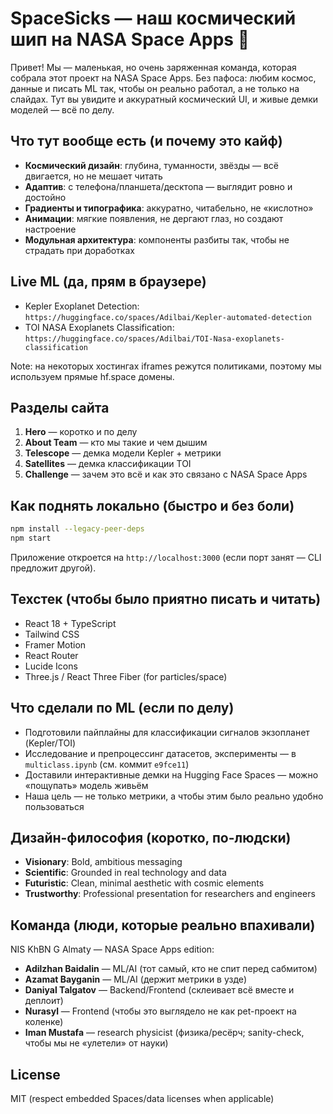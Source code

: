 # SpaceSicks — наш космический шип на NASA Space Apps 🚀

Привет! Мы — маленькая, но очень заряженная команда, которая собрала этот проект на NASA Space Apps. Без пафоса: любим космос, данные и писать ML так, чтобы он реально работал, а не только на слайдах. Тут вы увидите и аккуратный космический UI, и живые демки моделей — всё по делу.

## Что тут вообще есть (и почему это кайф)

- **Космический дизайн**: глубина, туманности, звёзды — всё двигается, но не мешает читать
- **Адаптив**: с телефона/планшета/десктопа — выглядит ровно и достойно
- **Градиенты и типографика**: аккуратно, читабельно, не «кислотно»
- **Анимации**: мягкие появления, не дергают глаз, но создают настроение
- **Модульная архитектура**: компоненты разбиты так, чтобы не страдать при доработках

## Live ML (да, прям в браузере)
- Kepler Exoplanet Detection: `https://huggingface.co/spaces/Adilbai/Kepler-automated-detection`
- TOI NASA Exoplanets Classification: `https://huggingface.co/spaces/Adilbai/TOI-Nasa-exoplanets-classification`

Note: на некоторых хостингах iframes режутся политиками, поэтому мы используем прямые hf.space домены.

## Разделы сайта

1. **Hero** — коротко и по делу
2. **About Team** — кто мы такие и чем дышим
3. **Telescope** — демка модели Kepler + метрики
4. **Satellites** — демка классификации TOI
5. **Challenge** — зачем это всё и как это связано с NASA Space Apps

## Как поднять локально (быстро и без боли)

```bash
npm install --legacy-peer-deps
npm start
```

Приложение откроется на `http://localhost:3000` (если порт занят — CLI предложит другой).

## Техстек (чтобы было приятно писать и читать)

- React 18 + TypeScript
- Tailwind CSS
- Framer Motion
- React Router
- Lucide Icons
- Three.js / React Three Fiber (for particles/space)

## Что сделали по ML (если по делу)

- Подготовили пайплайны для классификации сигналов экзопланет (Kepler/TOI)
- Исследование и препроцессинг датасетов, эксперименты — в `multiclass.ipynb` (см. коммит `e9fce11`)
- Доставили интерактивные демки на Hugging Face Spaces — можно «пощупать» модель живьём
- Наша цель — не только метрики, а чтобы этим было реально удобно пользоваться

## Дизайн-философия (коротко, по-людски)

- **Visionary**: Bold, ambitious messaging
- **Scientific**: Grounded in real technology and data
- **Futuristic**: Clean, minimal aesthetic with cosmic elements
- **Trustworthy**: Professional presentation for researchers and engineers

## Команда (люди, которые реально впахивали)
NIS KhBN G Almaty — NASA Space Apps edition:
- **Adilzhan Baidalin** — ML/AI (тот самый, кто не спит перед сабмитом)
- **Azamat Bayganin** — ML/AI (держит метрики в узде)
- **Daniyal Talgatov** — Backend/Frontend (склеивает всё вместе и деплоит)
- **Nurasyl** — Frontend (чтобы это выглядело не как pet-проект на коленке)
- **Iman Mustafa** — research physicist (физика/ресёрч; sanity-check, чтобы мы не «улетели» от науки)

## License
MIT (respect embedded Spaces/data licenses when applicable)
